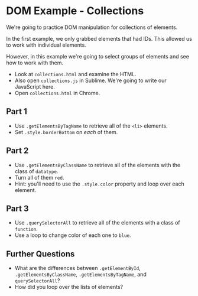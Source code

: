 # DOM Example - Collections

We're going to practice DOM manipulation for collections of elements.

In the first example, we only grabbed elements that had IDs. This
allowed us to work with individual elements.

However, in this example we're going to select groups of elements and
see how to work with them.

- Look at `collections.html` and examine the HTML.
- Also open `collections.js` in Sublime. We're going to write our JavaScript here.
- Open `collections.html` in Chrome.

## Part 1

- Use `.getElementsByTagName` to retrieve all of the `<li>` elements.
- Set `.style.borderBottom` on *each* of them.

## Part 2

- Use `.getElementsByClassName` to retrieve all of the elements with
  the class of `datatype`.
- Turn all of them `red`.
- Hint: you'll need to use the `.style.color` property and loop over each element.

## Part 3
- Use `.querySelectorAll` to retrieve all of the elements with a class
  of `function`.
- Use a loop to change color of each one to `blue`.

## Further Questions

- What are the differences between `.getElementById`,
  `.getElementsByClassName`, `.getElementsByTagName`, and
  `querySelectorAll`?
- How did you loop over the lists of elements?
